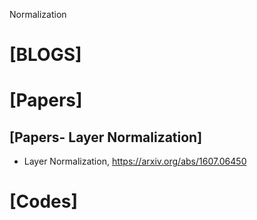 Normalization

# [BLOGS]

# [Papers]

## [Papers- Layer Normalization]
+ Layer Normalization, https://arxiv.org/abs/1607.06450

# [Codes]

